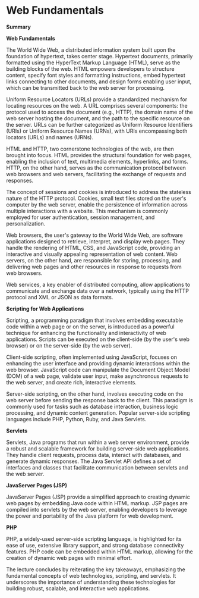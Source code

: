 # Web Fundamentals

**Summary**

**Web Fundamentals**

The World Wide Web, a distributed information system built upon the foundation of hypertext, takes center stage. Hypertext documents, primarily formatted using the HyperText Markup Language (HTML), serve as the building blocks of the web. HTML empowers developers to structure content, specify font styles and formatting instructions, embed hypertext links connecting to other documents, and design forms enabling user input, which can be transmitted back to the web server for processing.

Uniform Resource Locators (URLs) provide a standardized mechanism for locating resources on the web. A URL comprises several components: the protocol used to access the document (e.g., HTTP), the domain name of the web server hosting the document, and the path to the specific resource on the server. URLs can be further categorized as Uniform Resource Identifiers (URIs) or Uniform Resource Names (URNs), with URIs encompassing both locators (URLs) and names (URNs).

HTML and HTTP, two cornerstone technologies of the web, are then brought into focus. HTML provides the structural foundation for web pages, enabling the inclusion of text, multimedia elements, hyperlinks, and forms. HTTP, on the other hand, serves as the communication protocol between web browsers and web servers, facilitating the exchange of requests and responses.

The concept of sessions and cookies is introduced to address the stateless nature of the HTTP protocol. Cookies, small text files stored on the user's computer by the web server, enable the persistence of information across multiple interactions with a website. This mechanism is commonly employed for user authentication, session management, and personalization.

Web browsers, the user's gateway to the World Wide Web, are software applications designed to retrieve, interpret, and display web pages. They handle the rendering of HTML, CSS, and JavaScript code, providing an interactive and visually appealing representation of web content. Web servers, on the other hand, are responsible for storing, processing, and delivering web pages and other resources in response to requests from web browsers.

Web services, a key enabler of distributed computing, allow applications to communicate and exchange data over a network, typically using the HTTP protocol and XML or JSON as data formats.

**Scripting for Web Applications**

Scripting, a programming paradigm that involves embedding executable code within a web page or on the server, is introduced as a powerful technique for enhancing the functionality and interactivity of web applications. Scripts can be executed on the client-side (by the user's web browser) or on the server-side (by the web server).

Client-side scripting, often implemented using JavaScript, focuses on enhancing the user interface and providing dynamic interactions within the web browser. JavaScript code can manipulate the Document Object Model (DOM) of a web page, validate user input, make asynchronous requests to the web server, and create rich, interactive elements.

Server-side scripting, on the other hand, involves executing code on the web server before sending the response back to the client. This paradigm is commonly used for tasks such as database interaction, business logic processing, and dynamic content generation. Popular server-side scripting languages include PHP, Python, Ruby, and Java Servlets.

**Servlets**

Servlets, Java programs that run within a web server environment, provide a robust and scalable framework for building server-side web applications. They handle client requests, process data, interact with databases, and generate dynamic responses. The Java Servlet API defines a set of interfaces and classes that facilitate communication between servlets and the web server.

**JavaServer Pages (JSP)**

JavaServer Pages (JSP) provide a simplified approach to creating dynamic web pages by embedding Java code within HTML markup. JSP pages are compiled into servlets by the web server, enabling developers to leverage the power and portability of the Java platform for web development.

**PHP**

PHP, a widely-used server-side scripting language, is highlighted for its ease of use, extensive library support, and strong database connectivity features. PHP code can be embedded within HTML markup, allowing for the creation of dynamic web pages with minimal effort.

The lecture concludes by reiterating the key takeaways, emphasizing the fundamental concepts of web technologies, scripting, and servlets. It underscores the importance of understanding these technologies for building robust, scalable, and interactive web applications.
